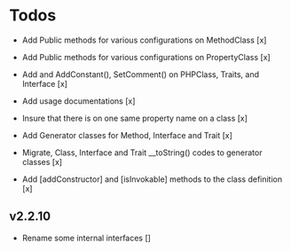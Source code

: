 # Todos

- Add Public methods for various configurations on MethodClass [x]
- Add Public methods for various configurations on PropertyClass [x]
- Add and AddConstant(), SetComment() on PHPClass, Traits, and Interface [x]
- Add usage documentations [x]

- Insure that there is on one same property name on a class [x]
- Add Generator classes for Method, Interface and Trait [x]
- Migrate, Class, Interface and Trait __toString() codes to generator classes [x]
- Add [addConstructor] and [isInvokable] methods to the class definition [x]

## v2.2.10

- Rename some internal interfaces []
